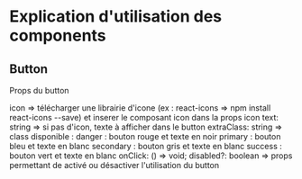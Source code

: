 # Explication d'utilisation des components


## Button

Props du button

icon => télécharger une librairie d'icone (ex : react-icons => npm install react-icons --save) et inserer le composant icon dans la props icon
text: string => si pas d'icon, texte à afficher dans le button
extraClass: string => class disponible :
    danger : bouton rouge et texte en noir
    primary : bouton bleu et texte en blanc
    secondary : bouton gris et texte en blanc
    success : bouton vert et texte en blanc
onClick: () => void;
disabled?: boolean => props permettant de activé ou désactiver l'utilisation du button

